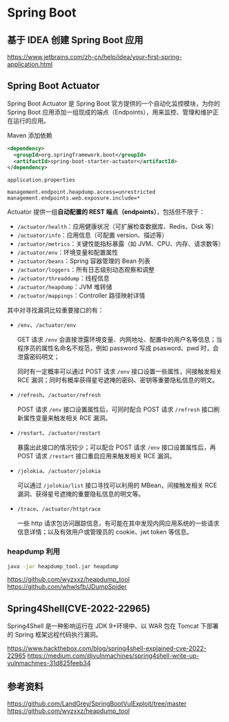 # Spring Boot

## 基于 IDEA 创建 Spring Boot 应用

<https://www.jetbrains.com/zh-cn/help/idea/your-first-spring-application.html>

## Spring Boot Actuator

Spring Boot Actuator 是 Spring Boot 官方提供的一个自动化监控模块，为你的 Spring Boot 应用添加一组现成的端点（Endpoints），用来监控、管理和维护正在运行的应用。

Maven 添加依赖

```xml
<dependency>
  <groupId>org.springframework.boot</groupId>
  <artifactId>spring-boot-starter-actuator</artifactId>
</dependency>
```

`application.properties`

```text
management.endpoint.heapdump.access=unrestricted
management.endpoints.web.exposure.include=*
```

Actuator 提供一组**自动配置的 REST 端点（endpoints）**，包括但不限于：

- `/actuator/health`：应用健康状况（可扩展检查数据库、Redis、Disk 等）
- `/actuator/info`：应用信息（可配置 version、描述等）
- `/actuator/metrics`：关键性能指标暴露（如 JVM、CPU、内存、请求数等）
- `/actuator/env`：环境变量和配置属性
- `/actuator/beans`：Spring 容器管理的 Bean 列表
- `/actuator/loggers`：所有日志级别动态观察和调整
- `/actuator/threaddump`：线程信息
- `/actuator/heapdump`：JVM 堆转储
- `/actuator/mappings`：Controller 路径映射详情

其中对寻找漏洞比较重要接口的有：

- `/env`、`/actuator/env`

  GET 请求 `/env` 会直接泄露环境变量、内网地址、配置中的用户名等信息；当程序员的属性名命名不规范，例如 password 写成 psasword、pwd 时，会泄露密码明文；

  同时有一定概率可以通过 POST 请求 `/env` 接口设置一些属性，间接触发相关 RCE 漏洞；同时有概率获得星号遮掩的密码、密钥等重要隐私信息的明文。

- `/refresh`、`/actuator/refresh`

  POST 请求 `/env` 接口设置属性后，可同时配合 POST 请求 `/refresh` 接口刷新属性变量来触发相关 RCE 漏洞。

- `/restart`、`/actuator/restart`

  暴露出此接口的情况较少；可以配合 POST 请求 `/env` 接口设置属性后，再 POST 请求 `/restart` 接口重启应用来触发相关 RCE 漏洞。

- `/jolokia`、`/actuator/jolokia`

  可以通过 `/jolokia/list` 接口寻找可以利用的 MBean，间接触发相关 RCE 漏洞、获得星号遮掩的重要隐私信息的明文等。

- `/trace`、`/actuator/httptrace`

  一些 http 请求包访问跟踪信息，有可能在其中发现内网应用系统的一些请求信息详情；以及有效用户或管理员的 cookie、jwt token 等信息。

### heapdump 利用

```bash
java -jar heapdump_tool.jar heapdump
```

<https://github.com/wyzxxz/heapdump_tool>
<https://github.com/whwlsfb/JDumpSpider>

## Spring4Shell(CVE-2022-22965)

Spring4Shell 是一种影响运行在 JDK 9+环境中、以 WAR 包在 Tomcat 下部署的 Spring 框架远程代码执行漏洞。

<https://www.hackthebox.com/blog/spring4shell-explained-cve-2022-22965>
<https://medium.com/@vulnmachines/spring4shell-write-up-vulnmachines-31d825feeb34>

## 参考资料

<https://github.com/LandGrey/SpringBootVulExploit/tree/master>
<https://github.com/wyzxxz/heapdump_tool>
